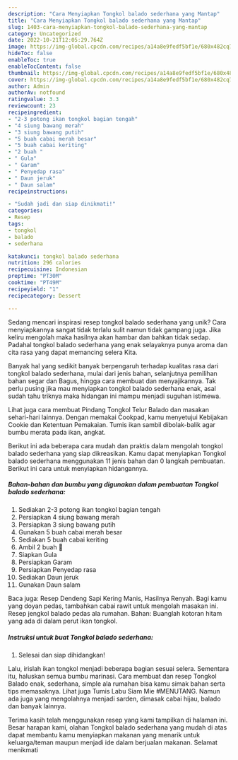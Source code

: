 ```yaml
---
description: "Cara Menyiapkan Tongkol balado sederhana yang Mantap"
title: "Cara Menyiapkan Tongkol balado sederhana yang Mantap"
slug: 1403-cara-menyiapkan-tongkol-balado-sederhana-yang-mantap
category: Uncategorized
date: 2022-10-21T12:05:29.764Z
image: https://img-global.cpcdn.com/recipes/a14a8e9fedf5bf1e/680x482cq70/tongkol-balado-sederhana-foto-resep-utama.jpg
hideToc: false
enableToc: true
enableTocContent: false
thumbnail: https://img-global.cpcdn.com/recipes/a14a8e9fedf5bf1e/680x482cq70/tongkol-balado-sederhana-foto-resep-utama.jpg
cover: https://img-global.cpcdn.com/recipes/a14a8e9fedf5bf1e/680x482cq70/tongkol-balado-sederhana-foto-resep-utama.jpg
author: Admin
authorAv: notfound
ratingvalue: 3.3
reviewcount: 23
recipeingredient:
- "2-3 potong ikan tongkol bagian tengah"
- "4 siung bawang merah"
- "3 siung bawang putih"
- "5 buah cabai merah besar"
- "5 buah cabai keriting"
- "2 buah "
- " Gula"
- " Garam"
- " Penyedap rasa"
- " Daun jeruk"
- " Daun salam"
recipeinstructions:

- "Sudah jadi dan siap dinikmati!"
categories:
- Resep
tags:
- tongkol
- balado
- sederhana

katakunci: tongkol balado sederhana 
nutrition: 296 calories
recipecuisine: Indonesian
preptime: "PT30M"
cooktime: "PT49M"
recipeyield: "1"
recipecategory: Dessert

---
```





Sedang mencari inspirasi resep tongkol balado sederhana yang unik? Cara menyiapkannya sangat tidak terlalu sulit namun tidak gampang juga. Jika keliru mengolah maka hasilnya akan hambar dan bahkan tidak sedap. Padahal tongkol balado sederhana yang enak selayaknya punya aroma dan cita rasa yang dapat memancing selera Kita.





Banyak hal yang sedikit banyak berpengaruh terhadap kualitas rasa dari tongkol balado sederhana, mulai dari jenis bahan, selanjutnya pemilihan bahan segar dan Bagus, hingga cara membuat dan menyajikannya. Tak perlu pusing jika mau menyiapkan tongkol balado sederhana enak,      asal sudah tahu triknya maka hidangan ini mampu menjadi suguhan istimewa.














Lihat juga cara membuat Pindang Tongkol Telur Balado dan masakan sehari-hari lainnya. Dengan memakai Cookpad, kamu menyetujui Kebijakan Cookie dan Ketentuan Pemakaian. Tumis ikan sambil dibolak-balik agar bumbu merata pada ikan, angkat.






Berikut ini ada beberapa cara mudah dan praktis dalam mengolah tongkol balado sederhana yang siap dikreasikan. Kamu dapat menyiapkan Tongkol balado sederhana menggunakan 11 jenis bahan dan 0 langkah pembuatan. Berikut ini cara untuk menyiapkan hidangannya.

<!--inarticleads1-->

##### Bahan-bahan dan bumbu yang digunakan dalam pembuatan Tongkol balado sederhana:

1. Sediakan 2-3 potong ikan tongkol bagian tengah
1. Persiapkan 4 siung bawang merah
1. Persiapkan 3 siung bawang putih
1. Gunakan 5 buah cabai merah besar
1. Sediakan 5 buah cabai keriting
1. Ambil 2 buah 🍅
1. Siapkan  Gula
1. Persiapkan  Garam
1. Persiapkan  Penyedap rasa
1. Sediakan  Daun jeruk
1. Gunakan  Daun salam


Baca juga: Resep Dendeng Sapi Kering Manis, Hasilnya Renyah. Bagi kamu yang doyan pedas, tambahkan cabai rawit untuk mengolah masakan ini. Resep jengkol balado pedas ala rumahan. Bahan: Buanglah kotoran hitam yang ada di dalam perut ikan tongkol. 

<!--inarticleads2-->

##### Instruksi untuk buat Tongkol balado sederhana:


1. Selesai dan siap dihidangkan!

Lalu, irislah ikan tongkol menjadi beberapa bagian sesuai selera. Sementara itu, haluskan semua bumbu marinasi. Cara membuat dan resep Tongkol Balado enak, sederhana, simple ala rumahan bisa kamu simak bahan serta tips memasaknya. Lihat juga Tumis Labu Siam Mie #MENUTANG. Namun ada juga yang mengolahnya menjadi sarden, dimasak cabai hijau, balado dan banyak lainnya. 

Terima kasih telah menggunakan resep yang kami tampilkan di halaman ini. Besar harapan kami, olahan Tongkol balado sederhana yang mudah di atas dapat membantu kamu menyiapkan makanan yang menarik untuk keluarga/teman maupun menjadi ide dalam berjualan makanan. Selamat menikmati
